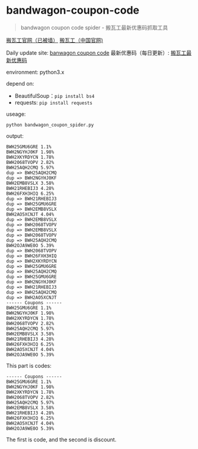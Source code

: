# bandwagon-coupon-code

> bandwagon coupon code spider - 搬瓦工最新优惠码抓取工具

[搬瓦工官网（已被墙）](https://bandwagonhost.com/aff.php?aff=46593)
[搬瓦工（中国官网)](https://bwh88.net/aff.php?aff=46593)

Daily update site: [banwagon coupon code](https://viencoding.com/bandwagonhost)
最新优惠码（每日更新）: [搬瓦工最新优惠码](https://viencoding.com/bandwagonhost)

environment: python3.x

depend on:

- BeautifulSoup：`pip install bs4`
- requests: `pip install requests`

useage:

```
python bandwagon_coupon_spider.py
```

output:

```
BWH25GMU6GRE 1.1%
BWH2NGYHJ0KF 1.98%
BWH2XKYRDYCN 1.78%
BWH2068TVOPV 2.82%
BWH25AQH2CMQ 5.97%
dup => BWH25AQH2CMQ
dup => BWH2NGYHJ0KF
BWH2EMB8VSLX 3.58%
BWH21RHEBIJ3 4.28%
BWH26FXH3HIQ 6.25%
dup => BWH21RHEBIJ3
dup => BWH25GMU6GRE
dup => BWH2EMB8VSLX
BWH2AO5XCNJT 4.04%
dup => BWH2EMB8VSLX
dup => BWH2068TVOPV
dup => BWH2EMB8VSLX
dup => BWH2068TVOPV
dup => BWH25AQH2CMQ
BWH2OJA9WE0O 5.39%
dup => BWH2068TVOPV
dup => BWH26FXH3HIQ
dup => BWH2XKYRDYCN
dup => BWH25GMU6GRE
dup => BWH25AQH2CMQ
dup => BWH25GMU6GRE
dup => BWH2NGYHJ0KF
dup => BWH21RHEBIJ3
dup => BWH25AQH2CMQ
dup => BWH2AO5XCNJT
------ Coupons ------
BWH25GMU6GRE 1.1%
BWH2NGYHJ0KF 1.98%
BWH2XKYRDYCN 1.78%
BWH2068TVOPV 2.82%
BWH25AQH2CMQ 5.97%
BWH2EMB8VSLX 3.58%
BWH21RHEBIJ3 4.28%
BWH26FXH3HIQ 6.25%
BWH2AO5XCNJT 4.04%
BWH2OJA9WE0O 5.39%
```

This part is codes:

```
------ Coupons ------
BWH25GMU6GRE 1.1%
BWH2NGYHJ0KF 1.98%
BWH2XKYRDYCN 1.78%
BWH2068TVOPV 2.82%
BWH25AQH2CMQ 5.97%
BWH2EMB8VSLX 3.58%
BWH21RHEBIJ3 4.28%
BWH26FXH3HIQ 6.25%
BWH2AO5XCNJT 4.04%
BWH2OJA9WE0O 5.39%
```

The first is code, and the second is discount. 
